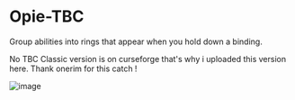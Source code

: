 # Opie-TBC
Group abilities into rings that appear when you hold down a binding.

No TBC Classic version is on curseforge that's why i uploaded this version here. Thank onerim for this catch !

![image](https://github.com/user-attachments/assets/9e863746-9636-471b-bb80-bf32b318e2f8)

